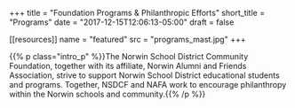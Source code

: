 +++
title       = "Foundation Programs & Philanthropic Efforts"
short_title = "Programs"
date        = "2017-12-15T12:06:13-05:00"
draft       = false

[[resources]]
  name = "featured"
  src  = "programs_mast.jpg"
+++

{{% p class="intro_p" %}}The Norwin School District Community Foundation, together with its affiliate, Norwin Alumni and Friends Association, strive to support Norwin School District educational students and programs. Together, NSDCF and NAFA work to encourage philanthropy within the Norwin schools and community.{{% /p %}}

